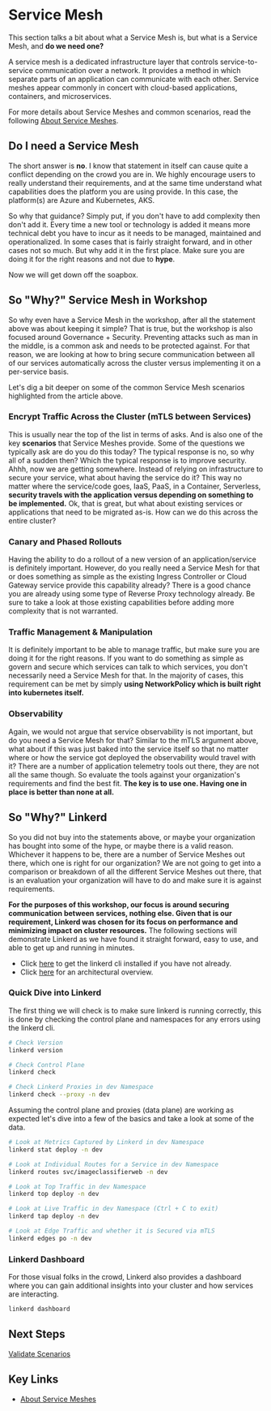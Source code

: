 # Service Mesh

This section talks a bit about what a Service Mesh is, but what is a Service Mesh, and **do we need one?**

A service mesh is a dedicated infrastructure layer that controls service-to-service communication over a network. It provides a method in which separate parts of an application can communicate with each other. Service meshes appear commonly in concert with cloud-based applications, containers, and microservices.

For more details about Service Meshes and common scenarios, read the following [About Service Meshes](https://docs.microsoft.com/en-us/azure/aks/servicemesh-about).

## Do I need a Service Mesh

The short answer is **no**. I know that statement in itself can cause quite a conflict depending on the crowd you are in. We highly encourage users to really understand their requirements, and at the same time understand what capabilities does the platform you are using provide. In this case, the platform(s) are Azure and Kubernetes, AKS.

So why that guidance? Simply put, if you don't have to add complexity then don't add it. Every time a new tool or technology is added it means more technical debt you have to incur as it needs to be managed, maintained and operationalized. In some cases that is fairly straight forward, and in other cases not so much. But why add it in the first place. Make sure you are doing it for the right reasons and not due to **hype**.

Now we will get down off the soapbox.

## So "Why?" Service Mesh in Workshop

So why even have a Service Mesh in the workshop, after all the statement above was about keeping it simple? That is true, but the workshop is also focused around Governance + Security. Preventing attacks such as man in the middle, is a common ask and needs to be protected against. For that reason, we are looking at how to bring secure communication between all of our services automatically across the cluster versus implementing it on a per-service basis.

Let's dig a bit deeper on some of the common Service Mesh scenarios highlighted from the article above.

### Encrypt Traffic Across the Cluster (mTLS between Services)

This is usually near the top of the list in terms of asks. And is also one of the key **scenarios** that Service Meshes provide. Some of the questions we typically ask are do you do this today? The typical response is no, so why all of a sudden then? Which the typical response is to improve security. Ahhh, now we are getting somewhere. Instead of relying on infrastructure to secure your service, what about having the service do it? This way no matter where the service/code goes, IaaS, PaaS, in a Container, Serverless, **security travels with the application versus depending on something to be implemented.** Ok, that is great, but what about existing services or applications that need to be migrated as-is. How can we do this across the entire cluster?

### Canary and Phased Rollouts

Having the ability to do a rollout of a new version of an application/service is definitely important. However, do you really need a Service Mesh for that or does something as simple as the existing Ingress Controller or Cloud Gateway service provide this capability already? There is a good chance you are already using some type of Reverse Proxy technology already. Be sure to take a look at those existing capabilities before adding more complexity that is not warranted.

### Traffic Management & Manipulation

It is definitely important to be able to manage traffic, but make sure you are doing it for the right reasons. If you want to do something as simple as govern and secure which services can talk to which services, you don't necessarily need a Service Mesh for that. In the majority of cases, this requirement can be met by simply **using NetworkPolicy which is built right into kubernetes itself.**

### Observability

Again, we would not argue that service observability is not important, but do you need a Service Mesh for that? Similar to the mTLS argument above, what about if this was just baked into the service itself so that no matter where or how the service got deployed the observability would travel with it? There are a number of application telemetry tools out there, they are not all the same though. So evaluate the tools against your organization's requirements and find the best fit. **The key is to use one. Having one in place is better than none at all.**

## So "Why?" Linkerd

So you did not buy into the statements above, or maybe your organization has bought into some of the hype, or maybe there is a valid reason. Whichever it happens to be, there are a number of Service Meshes out there, which one is right for our organization? We are not going to get into a comparison or breakdown of all the different Service Meshes out there, that is an evaluation your organization will have to do and make sure it is against requirements.

**For the purposes of this workshop, our focus is around securing communication between services, nothing else. Given that is our requirement, Linkerd was chosen for its focus on performance and minimizing impact on cluster resources.** The following sections will demonstrate Linkerd as we have found it straight forward, easy to use, and able to get up and running in minutes.

* Click [here](https://linkerd.io/2/getting-started/) to get the linkerd cli installed if you have not already.
* Click [here](https://linkerd.io/2/reference/architecture/) for an architectural overview.

### Quick Dive into Linkerd

The first thing we will check is to make sure linkerd is running correctly, this is done by checking the control plane and namespaces for any errors using the linkerd cli.

```bash
# Check Version
linkerd version

# Check Control Plane
linkerd check

# Check Linkerd Proxies in dev Namespace
linkerd check --proxy -n dev
```

Assuming the control plane and proxies (data plane) are working as expected let's dive into a few of the basics and take a look at some of the data.

```bash
# Look at Metrics Captured by Linkerd in dev Namespace
linkerd stat deploy -n dev

# Look at Individual Routes for a Service in dev Namespace
linkerd routes svc/imageclassifierweb -n dev

# Look at Top Traffic in dev Namespace
linkerd top deploy -n dev

# Look at Live Traffic in dev Namespace (Ctrl + C to exit)
linkerd tap deploy -n dev

# Look at Edge Traffic and whether it is Secured via mTLS
linkerd edges po -n dev
```

### Linkerd Dashboard

For those visual folks in the crowd, Linkerd also provides a dashboard where you can gain additional insights into your cluster and how services are interacting.

```bash
linkerd dashboard
```

## Next Steps

[Validate Scenarios](/validate-scenarios/README.md)

## Key Links

* [About Service Meshes](https://docs.microsoft.com/en-us/azure/aks/servicemesh-about)
